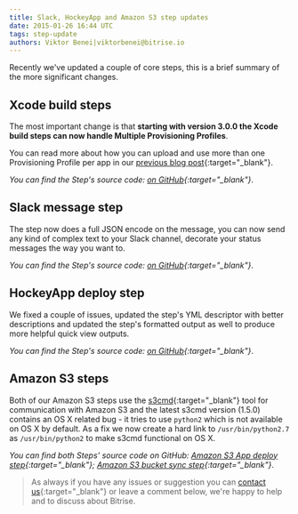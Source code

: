 ```yaml
---
title: Slack, HockeyApp and Amazon S3 step updates
date: 2015-01-26 16:44 UTC
tags: step-update
authors: Viktor Benei|viktorbenei@bitrise.io
---
```


Recently we've updated a couple of core steps,
this is a brief summary of the more significant changes.


## Xcode build steps

The most important change is that **starting with version 3.0.0
the Xcode build steps can now handle Multiple Provisioning
Profiles**.

You can read more about how you can upload and use
more than one Provisioning Profile per app in our [previous blog post](/2015/01/24/multi-provisioning-profile-support.html){:target="_blank"}.

*You can find the Step's source code: [on GitHub](https://github.com/bitrise-io/steps-xcode-builder){:target="_blank"}*.


## Slack message step

The step now does a full JSON encode on the message,
you can now send any kind of complex text
to your Slack channel, decorate your status messages
the way you want to.

*You can find the Step's source code: [on GitHub](https://github.com/bitrise-io/steps-slack-message){:target="_blank"}*.


## HockeyApp deploy step

We fixed a couple of issues, updated the step's YML descriptor
with better descriptions and updated the step's formatted
output as well to produce more helpful quick view outputs.

*You can find the Step's source code: [on GitHub](https://github.com/bitrise-io/step-hockeyapp-deploy){:target="_blank"}*.


## Amazon S3 steps

Both of our Amazon S3 steps use the [s3cmd](http://s3tools.org/s3cmd){:target="_blank"} tool for communication with Amazon S3
and the latest s3cmd version (1.5.0) contains an OS X related
bug - it tries to use `python2` which is not available on
OS X by default. As a fix we now create a hard link to `/usr/bin/python2.7`
as `/usr/bin/python2` to make s3cmd functional on OS X.

*You can find both Steps' source code on GitHub: [Amazon S3 App deploy step](https://github.com/bitrise-io/steps-amazon-s3-deploy){:target="_blank"}; [Amazon S3 bucket sync step](https://github.com/bitrise-io/steps-amazon-s3-upload){:target="_blank"}*.

> As always if you have any issues or suggestion
> you can [contact us](http://www.bitrise.io/contact){:target="_blank"}
> or leave a comment below,
> we're happy to help
> and to discuss about Bitrise.